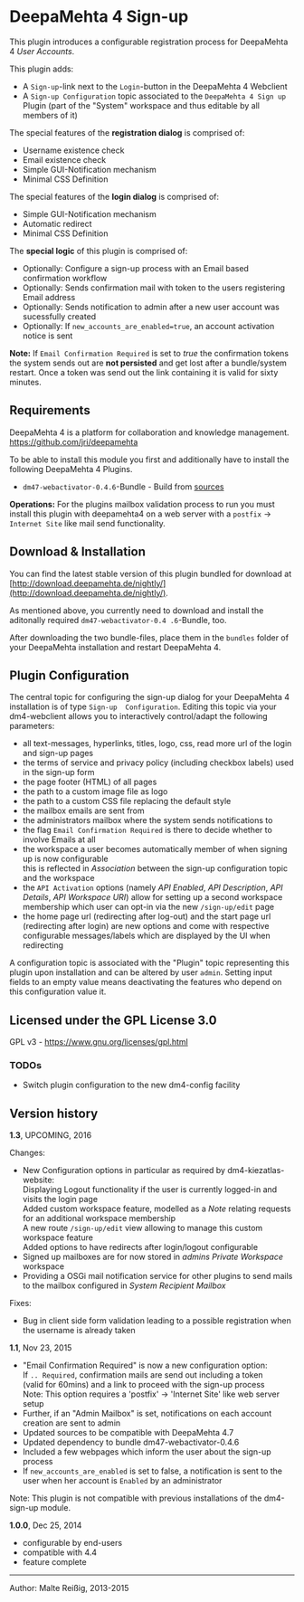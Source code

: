 
# DeepaMehta 4 Sign-up

This plugin introduces a configurable registration process for DeepaMehta 4 _User Accounts_.

This plugin adds:
*    A `Sign-up`-link next to the `Login`-button in the DeepaMehta 4 Webclient
*    A `Sign-up Configuration` topic associated to the `DeepaMehta 4 Sign up` Plugin
     (part of the "System" workspace and thus editable by all members of it)

The special features of the **registration dialog** is comprised of:
*    Username existence check
*    Email existence check
*    Simple GUI-Notification mechanism
*    Minimal CSS Definition

The special features of the **login dialog** is comprised of:
*    Simple GUI-Notification mechanism
*    Automatic redirect
*    Minimal CSS Definition

The **special logic** of this plugin is comprised of:
*    Optionally: Configure a sign-up process with an Email based confirmation workflow
*    Optionally: Sends confirmation mail with token to the users registering Email address
*    Optionally: Sends notification to admin after a new user account was sucessfully created
*    Optionally: If `new_accounts_are_enabled=true`, an account activation notice is sent

**Note:** If `Email Confirmation Required` is set to _true_ the confirmation tokens the system sends out are **not persisted** and get lost after a bundle/system restart. Once a token was send out the link containing it is valid for sixty minutes.

## Requirements

DeepaMehta 4 is a platform for collaboration and knowledge management.
https://github.com/jri/deepamehta

To be able to install this module you first and additionally have to install the following DeepaMehta 4 Plugins.

*    `dm47-webactivator-0.4.6`-Bundle - Build from [sources](https://github.com/jri/dm4-webactivator)

**Operations:** For the plugins mailbox validation process to run you must install this plugin with deepamehta4 on a web server with a 
`postfix` -> `Internet Site` like mail send functionality.

## Download & Installation

You can find the latest stable version of this plugin bundled for download at [http://download.deepamehta.de/nightly/](http://download.deepamehta.de/nightly/).

As mentioned above, you currently need to download and install the aditonally required `dm47-webactivator-0.4
.6`-Bundle, too.

After downloading the two bundle-files, place them in the `bundles` folder of your DeepaMehta installation and restart 
DeepaMehta 4.

## Plugin Configuration

The central topic for configuring the sign-up dialog for your DeepaMehta 4 installation is of type `Sign-up 
Configuration`. Editing this topic via your dm4-webclient allows you to interactively control/adapt the following 
parameters:

*    all text-messages, hyperlinks, titles, logo, css, read more url of the login and sign-up pages
*    the terms of service and privacy policy (including checkbox labels) used in the sign-up form
*    the page footer (HTML) of all pages
*    the path to a custom image file as logo
*    the path to a custom CSS file replacing the default style
*    the mailbox emails are sent from
*    the administrators mailbox where the system sends notifications to
*    the flag `Email Confirmation Required` is there to decide whether to involve Emails at all
*    the workspace a user becomes automatically member of when signing up is now configurable<br/>
     this is reflected in _Association_ between the sign-up configuration topic and the workspace
*    the `API Activation` options (namely _API Enabled_, _API Description_, _API Details_, _API Workspace URI_)
     allow for setting up a second workspace membership which user can opt-in via the new `/sign-up/edit` page
*    the home page url (redirecting after log-out) and the start page url (redirecting after login) are new options and come with respective configurable messages/labels which are displayed by the UI when redirecting

A configuration topic is associated with the "Plugin" topic representing this plugin upon installation and can be altered by user `admin`. Setting input fields to an empty value means deactivating the features who depend on this configuration value it.

## Licensed under the GPL License 3.0

GPL v3 - https://www.gnu.org/licenses/gpl.html

### TODOs

- Switch plugin configuration to the new dm4-config facility

## Version history

**1.3**, UPCOMING, 2016

Changes:

- New Configuration options in particular as required by dm4-kiezatlas-website:<br/>
  Displaying Logout functionality if the user is currently logged-in and visits the login page<br/>
  Added custom workspace feature, modelled as a _Note_ relating requests for an additional workspace membership<br/>
  A new route `/sign-up/edit` view allowing to manage this custom workspace feature<br/>
  Added options to have redirects after login/logout configurable<br/>
- Signed up mailboxes are for now stored in _admins_ _Private Workspace_ workspace<br/>
- Providing a OSGi mail notification service for other plugins to send mails to the mailbox configured in _System Recipient Mailbox_

Fixes:

- Bug in client side form validation leading to a possible registration when the username is already taken


**1.1**, Nov 23, 2015

- "Email Confirmation Required" is now a new configuration option:<br/>
  If `.. Required`, confirmation mails are send out including a token<br/>
  (valid for 60mins) and a link to proceed with the sign-up process<br/>
  Note: This option requires a 'postfix' -> 'Internet Site' like web server setup
- Further, if an "Admin Mailbox" is set, notifications on each account creation are sent to admin
- Updated sources to be compatible with DeepaMehta 4.7
- Updated dependency to bundle dm47-webactivator-0.4.6
- Included a few webpages which inform the user about the sign-up process
- If `new_accounts_are_enabled` is set to false, a notification is sent to the user when her
  account is `Enabled` by an administrator

Note: This plugin is not compatible with previous installations of the dm4-sign-up module.

**1.0.0**, Dec 25, 2014

- configurable by end-users
- compatible with 4.4
- feature complete

-------------------------------
Author: Malte Reißig, 2013-2015

